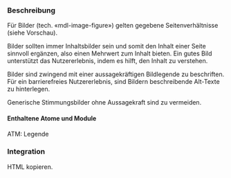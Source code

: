 ### Beschreibung

Für Bilder (tech. «mdl-image-figure») gelten gegebene Seitenverhältnisse (siehe Vorschau).

Bilder sollten immer Inhaltsbilder sein und somit den Inhalt einer Seite sinnvoll ergänzen, also einen Mehrwert zum Inhalt bieten. Ein gutes Bild unterstützt das Nutzererlebnis, indem es hilft, den Inhalt zu verstehen.

Bilder sind zwingend mit einer aussagekräftigen Bildlegende zu beschriften.
Für ein barrierefreies Nutzererlebnis, sind Bildern beschreibende Alt-Texte zu hinterlegen.

Generische Stimmungsbilder ohne Aussagekraft sind zu vermeiden.

#### Enthaltene Atome und Module
ATM: Legende


### Integration
HTML kopieren.
